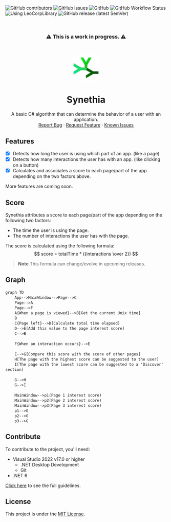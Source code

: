 ![GitHub contributors](https://img.shields.io/github/contributors/Leo-Corporation/Synethia)
![GitHub issues](https://img.shields.io/github/issues/Leo-Corporation/Synethia)
![GitHub](https://img.shields.io/github/license/Leo-Corporation/Synethia)
![GitHub Workflow Status](https://img.shields.io/github/workflow/status/Leo-Corporation/Synethia/.NET%20Desktop)
![Using LeoCorpLibrary](https://img.shields.io/badge/using-LeoCorpLibrary-blue)
![GitHub release (latest SemVer)](https://img.shields.io/github/v/release/Leo-Corporation/Synethia)

<br />

<h3 align="center"> 
⚠️ This is a work in progress. ⚠️
</h3>


<br />
<p align="center">
  <a href="https://github.com/Leo-Corporation/Synethia">
    <img src=".github/images/logo.png" alt="Logo" width="80" height="80">
  </a>

  <h1 align="center">Synethia</h3>

  <p align="center">
    A basic C# algorithm that can determine the behavior of a user with an application.
    <br />
    <a href="https://github.com/Leo-Corporation/Synethia/issues/new?assignees=&labels=bug&template=bug-report.yml&title=%5BBug%5D+">Report Bug</a>
    ·
    <a href="https://github.com/Leo-Corporation/Synethia/issues/new?assignees=&labels=enhancement&template=feature-request.yml&title=%5BEnhancement%5D+">Request Feature</a>
    ·
    <a href="https://github.com/Leo-Corporation/Synethia/issues?q=is%3Aopen+is%3Aissue+label%3Abug">Known Issues</a>

  </p>
</p>

## Features
- [x] Detects how long the user is using which part of an app. (like a page)
- [x] Detects how many interactions the user has with an app. (like clicking on a button)
- [x] Calculates and associates a score to each page/part of the app depending on the two factors above.

More features are coming soon.

## Score
Synethia attributes a score to each page/part of the app depending on the following two factors:
- The time the user is using the page.
- The number of interactions the user has with the page.

The score is calculated using the following formula:
$$
score = totalTime * ({interactions \over 2})
$$

> **Note** This formula can change/evolve in upcoming releases.

## Graph
~~~ mermaid
graph TD
    App-->MainWindow-->Page-->C
    Page-->A
    Page-->F
    A{When a page is viewed}-->B[Get the current Unix time]
    B 
    C{Page left}-->D[Calculate total time elapsed]
    D-->E[Add this value to the page interest score]
    C-->B

    F{When an interaction occurs}-->E

    E-->G[Compare this score with the score of other pages]
    H[The page with the highest score can be suggested to the user]
    I[The page with the lowest score can be suggested to a 'Discover' section]

    G-->H
    G-->I

    MainWindow-->p1(Page 1 interest score)
    MainWindow-->p2(Page 2 interest score)
    MainWindow-->p3(Page 3 interest score)
    p1-->G
    p2-->G
    p3-->G
~~~
## Contribute
To contribute to the project, you'll need:
- Visual Studio 2022 v17.0 or higher
  - .NET Desktop Development
  - Git
- .NET 6


[Click here](https://github.com/Leo-Corporation/ColorPicker/blob/main/CONTRIBUTING.md) to see the full guidelines.

## License
This project is under the [MIT License](https://github.com/Leo-Corporation/Synethia/blob/main/LICENSE).
